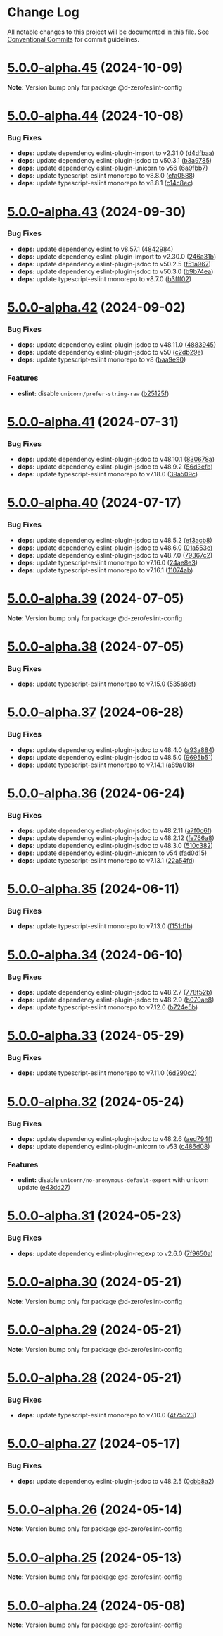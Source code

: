 # Change Log

All notable changes to this project will be documented in this file.
See [Conventional Commits](https://conventionalcommits.org) for commit guidelines.

# [5.0.0-alpha.45](https://github.com/d-zero-dev/linters/compare/v5.0.0-alpha.44...v5.0.0-alpha.45) (2024-10-09)

**Note:** Version bump only for package @d-zero/eslint-config

# [5.0.0-alpha.44](https://github.com/d-zero-dev/linters/compare/v5.0.0-alpha.43...v5.0.0-alpha.44) (2024-10-08)

### Bug Fixes

- **deps:** update dependency eslint-plugin-import to v2.31.0 ([d4dfbaa](https://github.com/d-zero-dev/linters/commit/d4dfbaa5815ee9052dd107d02b07e810c2040bb6))
- **deps:** update dependency eslint-plugin-jsdoc to v50.3.1 ([b3a9785](https://github.com/d-zero-dev/linters/commit/b3a978538a357c8d15dbe1b4b1688acc3cee678b))
- **deps:** update dependency eslint-plugin-unicorn to v56 ([6a9fbb7](https://github.com/d-zero-dev/linters/commit/6a9fbb706a130db642c82a1ba92fe3ba50194597))
- **deps:** update typescript-eslint monorepo to v8.8.0 ([cfa0588](https://github.com/d-zero-dev/linters/commit/cfa05888d3908e7392256a65aeddabdff1bb937e))
- **deps:** update typescript-eslint monorepo to v8.8.1 ([c14c8ec](https://github.com/d-zero-dev/linters/commit/c14c8ecac876a76738e86b437315f7244fa5c61f))

# [5.0.0-alpha.43](https://github.com/d-zero-dev/linters/compare/v5.0.0-alpha.42...v5.0.0-alpha.43) (2024-09-30)

### Bug Fixes

- **deps:** update dependency eslint to v8.57.1 ([4842984](https://github.com/d-zero-dev/linters/commit/48429843cc327c8079fa5878f3b56de9d9b1f409))
- **deps:** update dependency eslint-plugin-import to v2.30.0 ([246a31b](https://github.com/d-zero-dev/linters/commit/246a31bb97b4ff29fe4d3e3e5f889797d3e5f641))
- **deps:** update dependency eslint-plugin-jsdoc to v50.2.5 ([f51a967](https://github.com/d-zero-dev/linters/commit/f51a9679c46486ab2b4ca049207e968472aee9e0))
- **deps:** update dependency eslint-plugin-jsdoc to v50.3.0 ([b9b74ea](https://github.com/d-zero-dev/linters/commit/b9b74ea356cc3ca35c1ffae651cd170a1f708d9b))
- **deps:** update typescript-eslint monorepo to v8.7.0 ([b3fff02](https://github.com/d-zero-dev/linters/commit/b3fff026acf7d16a2f621f15abd01498f6bcc80d))

# [5.0.0-alpha.42](https://github.com/d-zero-dev/linters/compare/v5.0.0-alpha.41...v5.0.0-alpha.42) (2024-09-02)

### Bug Fixes

- **deps:** update dependency eslint-plugin-jsdoc to v48.11.0 ([4883945](https://github.com/d-zero-dev/linters/commit/4883945f98da4fac0eb0677835d17a61d2a5ad08))
- **deps:** update dependency eslint-plugin-jsdoc to v50 ([c2db29e](https://github.com/d-zero-dev/linters/commit/c2db29eb191449241b2fa8639822881032b2bbaf))
- **deps:** update typescript-eslint monorepo to v8 ([baa9e90](https://github.com/d-zero-dev/linters/commit/baa9e90c22e9057ba43a517f1118511146bbae59))

### Features

- **eslint:** disable `unicorn/prefer-string-raw` ([b25125f](https://github.com/d-zero-dev/linters/commit/b25125fbed2e443d907012589ba42d03f22c0766))

# [5.0.0-alpha.41](https://github.com/d-zero-dev/linters/compare/v5.0.0-alpha.40...v5.0.0-alpha.41) (2024-07-31)

### Bug Fixes

- **deps:** update dependency eslint-plugin-jsdoc to v48.10.1 ([830678a](https://github.com/d-zero-dev/linters/commit/830678af68d2ca2a64f66714d822e54d3fc69b7b))
- **deps:** update dependency eslint-plugin-jsdoc to v48.9.2 ([56d3efb](https://github.com/d-zero-dev/linters/commit/56d3efb291ac790c7e34f8534c7e8ae5fc789ac3))
- **deps:** update typescript-eslint monorepo to v7.18.0 ([39a509c](https://github.com/d-zero-dev/linters/commit/39a509c5ccad510d8cd8282bc9b82e79da2e1bee))

# [5.0.0-alpha.40](https://github.com/d-zero-dev/linters/compare/v5.0.0-alpha.39...v5.0.0-alpha.40) (2024-07-17)

### Bug Fixes

- **deps:** update dependency eslint-plugin-jsdoc to v48.5.2 ([ef3acb8](https://github.com/d-zero-dev/linters/commit/ef3acb8d1de489694b23485988e3de53e17ea12b))
- **deps:** update dependency eslint-plugin-jsdoc to v48.6.0 ([01a553e](https://github.com/d-zero-dev/linters/commit/01a553e9a1b47f7e788eba26cd3aafa596ffe79a))
- **deps:** update dependency eslint-plugin-jsdoc to v48.7.0 ([79367c2](https://github.com/d-zero-dev/linters/commit/79367c2f5aff7528cfac304865b29e6de94469ef))
- **deps:** update typescript-eslint monorepo to v7.16.0 ([24ae8e3](https://github.com/d-zero-dev/linters/commit/24ae8e336e086c8df3ceb68a9c52fe4669889e27))
- **deps:** update typescript-eslint monorepo to v7.16.1 ([11074ab](https://github.com/d-zero-dev/linters/commit/11074ab80490ef18ebc8120e8cd9178ff532d784))

# [5.0.0-alpha.39](https://github.com/d-zero-dev/linters/compare/v5.0.0-alpha.38...v5.0.0-alpha.39) (2024-07-05)

**Note:** Version bump only for package @d-zero/eslint-config

# [5.0.0-alpha.38](https://github.com/d-zero-dev/linters/compare/v5.0.0-alpha.37...v5.0.0-alpha.38) (2024-07-05)

### Bug Fixes

- **deps:** update typescript-eslint monorepo to v7.15.0 ([535a8ef](https://github.com/d-zero-dev/linters/commit/535a8ef873dbcd5dfa887d4f25936697d6c7f6b6))

# [5.0.0-alpha.37](https://github.com/d-zero-dev/linters/compare/v5.0.0-alpha.36...v5.0.0-alpha.37) (2024-06-28)

### Bug Fixes

- **deps:** update dependency eslint-plugin-jsdoc to v48.4.0 ([a93a884](https://github.com/d-zero-dev/linters/commit/a93a88486daa78bf02472cd43fe6962aa9b02ea7))
- **deps:** update dependency eslint-plugin-jsdoc to v48.5.0 ([9695b51](https://github.com/d-zero-dev/linters/commit/9695b51d69c9682bc9d8be4da1aa92fdb3dc3b5e))
- **deps:** update typescript-eslint monorepo to v7.14.1 ([a89a018](https://github.com/d-zero-dev/linters/commit/a89a018475340fa0041a42379f8806a038c6836c))

# [5.0.0-alpha.36](https://github.com/d-zero-dev/linters/compare/v5.0.0-alpha.35...v5.0.0-alpha.36) (2024-06-24)

### Bug Fixes

- **deps:** update dependency eslint-plugin-jsdoc to v48.2.11 ([a7f0c6f](https://github.com/d-zero-dev/linters/commit/a7f0c6fd36c325a608ec759bc448e79cae277bc5))
- **deps:** update dependency eslint-plugin-jsdoc to v48.2.12 ([fe766a8](https://github.com/d-zero-dev/linters/commit/fe766a8584f5e68bac499639c6e56196e6af4fde))
- **deps:** update dependency eslint-plugin-jsdoc to v48.3.0 ([510c382](https://github.com/d-zero-dev/linters/commit/510c3823370a8dde69c8fa241bbe46c50a48e3d7))
- **deps:** update dependency eslint-plugin-unicorn to v54 ([fad0d15](https://github.com/d-zero-dev/linters/commit/fad0d1558582a0a5d03495b4f74cef2bca671bc5))
- **deps:** update typescript-eslint monorepo to v7.13.1 ([22a54fd](https://github.com/d-zero-dev/linters/commit/22a54fd28566655a4e8fa7738d1fd503f7c7e18c))

# [5.0.0-alpha.35](https://github.com/d-zero-dev/linters/compare/v5.0.0-alpha.34...v5.0.0-alpha.35) (2024-06-11)

### Bug Fixes

- **deps:** update typescript-eslint monorepo to v7.13.0 ([f151d1b](https://github.com/d-zero-dev/linters/commit/f151d1b21d00993873cf160279faf467722ae838))

# [5.0.0-alpha.34](https://github.com/d-zero-dev/linters/compare/v5.0.0-alpha.33...v5.0.0-alpha.34) (2024-06-10)

### Bug Fixes

- **deps:** update dependency eslint-plugin-jsdoc to v48.2.7 ([778f52b](https://github.com/d-zero-dev/linters/commit/778f52babd0c62fb703e90f84e19052f1614316e))
- **deps:** update dependency eslint-plugin-jsdoc to v48.2.9 ([b070ae8](https://github.com/d-zero-dev/linters/commit/b070ae89c7117d0b3d4a86a1e3b35527ca18dadf))
- **deps:** update typescript-eslint monorepo to v7.12.0 ([b724e5b](https://github.com/d-zero-dev/linters/commit/b724e5ba2cdb27632170929e869cde16eb0c7b76))

# [5.0.0-alpha.33](https://github.com/d-zero-dev/linters/compare/v5.0.0-alpha.32...v5.0.0-alpha.33) (2024-05-29)

### Bug Fixes

- **deps:** update typescript-eslint monorepo to v7.11.0 ([6d290c2](https://github.com/d-zero-dev/linters/commit/6d290c26c2f8117a9a2a413af5108d18e475bb75))

# [5.0.0-alpha.32](https://github.com/d-zero-dev/linters/compare/v5.0.0-alpha.31...v5.0.0-alpha.32) (2024-05-24)

### Bug Fixes

- **deps:** update dependency eslint-plugin-jsdoc to v48.2.6 ([aed794f](https://github.com/d-zero-dev/linters/commit/aed794f96417febd0a4c898a947c4eeeafb74fc1))
- **deps:** update dependency eslint-plugin-unicorn to v53 ([c486d08](https://github.com/d-zero-dev/linters/commit/c486d08a22fa225e17f62b6b706a9edfb2c47c84))

### Features

- **eslint:** disable `unicorn/no-anonymous-default-export` with unicorn update ([e43dd27](https://github.com/d-zero-dev/linters/commit/e43dd2714808827f2d5217821bfb5b9fc715e756))

# [5.0.0-alpha.31](https://github.com/d-zero-dev/linters/compare/v5.0.0-alpha.30...v5.0.0-alpha.31) (2024-05-23)

### Bug Fixes

- **deps:** update dependency eslint-plugin-regexp to v2.6.0 ([7f9650a](https://github.com/d-zero-dev/linters/commit/7f9650a96eaee18c059557574e6b2b8357f73054))

# [5.0.0-alpha.30](https://github.com/d-zero-dev/linters/compare/v5.0.0-alpha.29...v5.0.0-alpha.30) (2024-05-21)

**Note:** Version bump only for package @d-zero/eslint-config

# [5.0.0-alpha.29](https://github.com/d-zero-dev/linters/compare/v5.0.0-alpha.28...v5.0.0-alpha.29) (2024-05-21)

**Note:** Version bump only for package @d-zero/eslint-config

# [5.0.0-alpha.28](https://github.com/d-zero-dev/linters/compare/v5.0.0-alpha.27...v5.0.0-alpha.28) (2024-05-21)

### Bug Fixes

- **deps:** update typescript-eslint monorepo to v7.10.0 ([4f75523](https://github.com/d-zero-dev/linters/commit/4f755231a02318ec87ddf5c297600283ba71ca0d))

# [5.0.0-alpha.27](https://github.com/d-zero-dev/linters/compare/v5.0.0-alpha.26...v5.0.0-alpha.27) (2024-05-17)

### Bug Fixes

- **deps:** update dependency eslint-plugin-jsdoc to v48.2.5 ([0cbb8a2](https://github.com/d-zero-dev/linters/commit/0cbb8a26e24b230a55c9f252894943ff9e8d8c04))

# [5.0.0-alpha.26](https://github.com/d-zero-dev/linters/compare/v5.0.0-alpha.25...v5.0.0-alpha.26) (2024-05-14)

**Note:** Version bump only for package @d-zero/eslint-config

# [5.0.0-alpha.25](https://github.com/d-zero-dev/linters/compare/v5.0.0-alpha.24...v5.0.0-alpha.25) (2024-05-13)

**Note:** Version bump only for package @d-zero/eslint-config

# [5.0.0-alpha.24](https://github.com/d-zero-dev/linters/compare/v5.0.0-alpha.23...v5.0.0-alpha.24) (2024-05-08)

**Note:** Version bump only for package @d-zero/eslint-config
